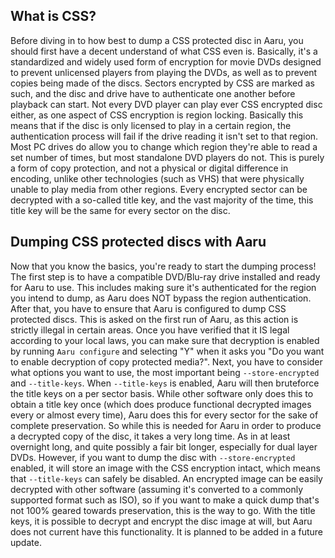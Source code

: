 ## What is CSS?

Before diving in to how best to dump a CSS protected disc in Aaru, you should first have a decent understand of what CSS even is. Basically, it's a standardized and widely used form of encryption for movie DVDs designed to prevent unlicensed players from playing the DVDs, as well as to prevent copies being made of the discs. Sectors encrypted by CSS are marked as such, and the disc and drive have to authenticate one another before playback can start. Not every DVD player can play ever CSS encrypted disc either, as one aspect of CSS encryption is region locking. Basically this means that if the disc is only licensed to play in a certain region, the authentication process will fail if the drive reading it isn't set to that region. Most PC drives do allow you to change which region they're able to read a set number of times, but most standalone DVD players do not. This is purely a form of copy protection, and not a physical or digital difference in encoding, unlike other technologies (such as VHS) that were physically unable to play media from other regions. Every encrypted sector can be decrypted with a so-called title key, and the vast majority of the time, this title key will be the same for every sector on the disc. 



## Dumping CSS protected discs with Aaru

Now that you know the basics, you're ready to start the dumping process! The first step is to have a compatible DVD/Blu-ray drive installed and ready for Aaru to use. This includes making sure it's authenticated for the region you intend to dump, as Aaru does NOT bypass the region authentication. After that, you have to ensure that Aaru is configured to dump CSS protected discs. This is asked on the first run of Aaru, as this action is strictly illegal in certain areas. Once you have verified that it IS legal according to your local laws, you can make sure that decryption is enabled by running ```Aaru configure``` and selecting "Y" when it asks you "Do you want to enable decryption of copy protected media?". Next, you have to consider what options you want to use, the most important being ```--store-encrypted``` and ```--title-keys```. When ```--title-keys``` is enabled, Aaru will then bruteforce the title keys on a per sector basis. While other software only does this to obtain a title key once (which does produce functional decrypted images every or almost every time), Aaru does this for every sector for the sake of complete preservation. So while this is needed for Aaru in order to produce a decrypted copy of the disc, it takes a very long time. As in at least overnight long, and quite possibly a fair bit longer, especially for dual layer DVDs. However, if you want to dump the disc with ```--store-encrypted``` enabled, it will store an image with the CSS encryption intact, which means that ```--title-keys``` can safely be disabled. An encrypted image can be easily decrypted with other software (assuming it's converted to a commonly supported format such as ISO), so if you want to make a quick dump that's not 100% geared towards preservation, this is the way to go. With the title keys, it is possible to decrypt and encrypt the disc image at will, but Aaru does not current have this functionality. It is planned to be added in a future update.

